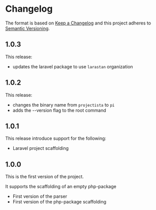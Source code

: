 # Changelog

The format is based on [Keep a Changelog](http://keepachangelog.com/)
and this project adheres to [Semantic Versioning](http://semver.org/).

## 1.0.3

This release:

- updates the laravel package to use `larastan` organization

## 1.0.2

This release:

- changes the binary name from `projectista` to `pi`
- adds the --version flag to the root command

## 1.0.1

This release introduce support for the following:

- Laravel project scaffolding

## 1.0.0
This is the first version of the project.

It supports the scaffolding of an empty php-package

- First version of the parser
- First version of the php-package scaffolding
